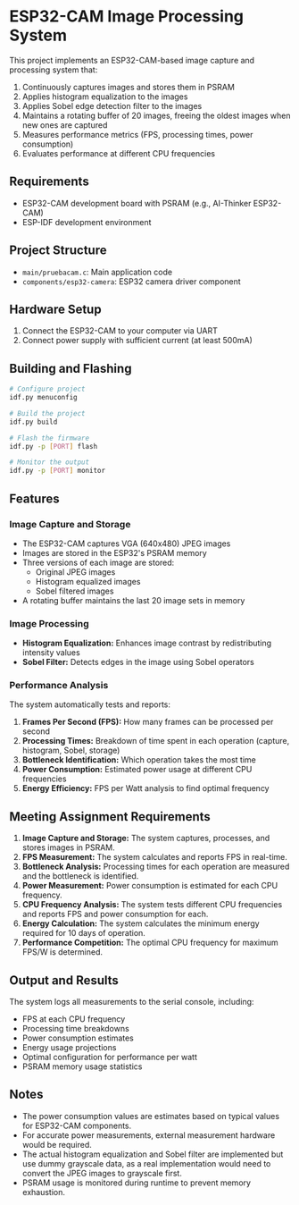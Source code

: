# ESP32-CAM Image Processing System

This project implements an ESP32-CAM-based image capture and processing system that:

1. Continuously captures images and stores them in PSRAM
2. Applies histogram equalization to the images
3. Applies Sobel edge detection filter to the images
4. Maintains a rotating buffer of 20 images, freeing the oldest images when new ones are captured
5. Measures performance metrics (FPS, processing times, power consumption)
6. Evaluates performance at different CPU frequencies

## Requirements

- ESP32-CAM development board with PSRAM (e.g., AI-Thinker ESP32-CAM)
- ESP-IDF development environment

## Project Structure

- `main/pruebacam.c`: Main application code
- `components/esp32-camera`: ESP32 camera driver component

## Hardware Setup

1. Connect the ESP32-CAM to your computer via UART
2. Connect power supply with sufficient current (at least 500mA)

## Building and Flashing

```bash
# Configure project
idf.py menuconfig

# Build the project
idf.py build

# Flash the firmware
idf.py -p [PORT] flash

# Monitor the output
idf.py -p [PORT] monitor
```

## Features

### Image Capture and Storage

- The ESP32-CAM captures VGA (640x480) JPEG images
- Images are stored in the ESP32's PSRAM memory
- Three versions of each image are stored:
  - Original JPEG images
  - Histogram equalized images
  - Sobel filtered images
- A rotating buffer maintains the last 20 image sets in memory

### Image Processing

- **Histogram Equalization:** Enhances image contrast by redistributing intensity values
- **Sobel Filter:** Detects edges in the image using Sobel operators

### Performance Analysis

The system automatically tests and reports:

1. **Frames Per Second (FPS):** How many frames can be processed per second
2. **Processing Times:** Breakdown of time spent in each operation (capture, histogram, Sobel, storage)
3. **Bottleneck Identification:** Which operation takes the most time
4. **Power Consumption:** Estimated power usage at different CPU frequencies
5. **Energy Efficiency:** FPS per Watt analysis to find optimal frequency

## Meeting Assignment Requirements

1. **Image Capture and Storage:** The system captures, processes, and stores images in PSRAM.
2. **FPS Measurement:** The system calculates and reports FPS in real-time.
3. **Bottleneck Analysis:** Processing times for each operation are measured and the bottleneck is identified.
4. **Power Measurement:** Power consumption is estimated for each CPU frequency.
5. **CPU Frequency Analysis:** The system tests different CPU frequencies and reports FPS and power consumption for each.
6. **Energy Calculation:** The system calculates the minimum energy required for 10 days of operation.
7. **Performance Competition:** The optimal CPU frequency for maximum FPS/W is determined.

## Output and Results

The system logs all measurements to the serial console, including:
- FPS at each CPU frequency
- Processing time breakdowns
- Power consumption estimates
- Energy usage projections
- Optimal configuration for performance per watt
- PSRAM memory usage statistics

## Notes

- The power consumption values are estimates based on typical values for ESP32-CAM components.
- For accurate power measurements, external measurement hardware would be required.
- The actual histogram equalization and Sobel filter are implemented but use dummy grayscale data, as a real implementation would need to convert the JPEG images to grayscale first.
- PSRAM usage is monitored during runtime to prevent memory exhaustion. 